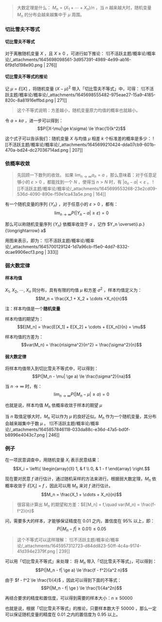 > 大数定理是什么：
> $M_n = (X_1 + \cdots + X_n)/n$ ，当 $n$  越来越大时，随机变量 $M_n$  的分布会越来越集中于 $\mu$  周围。



### 切比雪夫不等式

#### 切比雪夫不等式
对于离散随机变量 $X$ ，且 $X \ge 0$ ，可进行如下推论：
![[不活跃主题/概率论/概率论/_attachments/1645698098561-3d957391-4989-4e99-ab16-6f9d1d198e90.png | 276]]


#### 切比雪夫不等式的推论
记 $\mu = E[X]$ ，将随机变量 $(X-\mu)^2$  带入「切比雪夫不等式」中，可得：
![[不活跃主题/概率论/概率论/_attachments/1645698555482-975eae27-15a9-4185-820c-8a81916effbd.png | 271]]
> 这个不等式说明：方差越小，随机变量原力均值的概率也就越小。


令 $a = k\sigma$ ，进一步可以得到：
$$P(|X-\mu|\ge k\sigma) \le \frac{1}{k^2}$$

这个式子可以告诉我们：随机变量 $X$  与均值 $\mu$  相差 $k$  个标准差的概率是多少：
![[不活跃主题/概率论/概率论/_attachments/1645699210424-dda07cb9-601b-470a-bd24-dc27036714ad.png | 207]]


### 依概率收敛
> 先回顾一下数列的收敛。
> 如果 $\lim_{n\to\infty}a_n = a$ ，那么意味着：对于任意足够小的 $\varepsilon > 0$ ，都能找到一个 $N$ ，使得当 $n > N$  时，有 $|a_n - a| < \varepsilon$ 。
> ![[不活跃主题/概率论/概率论/_attachments/1645699553268-23e2cd09-536d-4090-890e-f59e1ca43a5e.png | 164]]


有一个随机变量的序列 $\{Y_n\}$ ，对于任意小的 $\varepsilon > 0$ ，都有：
$$\lim_{n\to\infty} P(|Y_n-a|\ge\varepsilon) = 0$$

那么可以称随机变量序列 $\{Y_n\}$  依概率收敛于 $a$ ，记作 $Y_n \overset{i.p.}{\longrightarrow} a$  

用图来表示，即为：
![[不活跃主题/概率论/概率论/_attachments/1645700129124-1d7a96cb-f5e0-4dd7-8332-dcae9906ecf3.png | 333]]


### 弱大数定律

#### 样本均值
$X_1,\ X_2,\ \cdots,\ X_n$  同分布，具有有限的均值 $\mu$  和方差 $\sigma^2$ ，样本均值定义为：
$$M_n = \frac{X_1 + X_2 + \cdots +X_n}{n}$$

注：样本均值是一个**随机变量**

样本均值的期望为：
$$E[M_n] = 
\frac{E[X_1] + E[X_2] + \cdots + E[X_n]}{n}
= \mu$$

样本均值的方差为：
$$var(M_n) = \frac{n\sigma^2}{n^2} = \frac{\sigma^2}{n}$$


#### 弱大数定律
将样本均值带入到切比雪夫不等式中，可以得到：
$$P(|M_n - \mu| \ge a) \le \frac{\sigma^2}{na}$$

当 $n\to\infty$  时，有：
$$\lim_{n\to\infty} P(|M_n - \mu| \ge a) = 0$$

也就是说，样本均值 $M_n$  依概率收敛于样本的期望 $\mu$ 

当 $n$  取值足够大时，$M_n$  可以作为 $\mu$  的良好近似。$M_n$  作为一个随机变量，其分布会越来越集中于数 $\mu$  。
![[不活跃主题/概率论/概率论/_attachments/1645857846118-033da88c-e36d-47a5-bd0f-b8996e4043c7.png | 246]]


### 例子
在一项民意调查中，用随机变量 $X_i$  表示民意结果：
$$X_i = 
\left\{
\begin{array}{ll}
1, & f \\
0, & 1 - f
\end{array}
\right.$$

现在要对民意 $f$  进行估计，通过随机采样的方法来进行。根据弱大数定理，$M_n$  依概率收敛于 $E[X_i] = f$ ，因此可以用 $M_n$  来对 $f$  进行估计。
$$M_n = \frac{X_1 + \cdots + X_n}{n}$$
> 很容易计算出 $M_n$  的期望和方差：$E[M_n] = f,\quad var(M_n) = \frac{f-f^2}{n}$ 


问，需要多大的样本，才能够保证精度在 $0.01$  之内，置信度在 $95\%$  以上，即：
$$P(|M_n -f|\ge 0.01)\le 0.05$$
> 这个不等式可以这样理解：
> ![[不活跃主题/概率论/概率论/_attachments/1645957312723-d84dd823-50ff-4c4a-9174-41d394e2379f.png | 239]]


可以用「切比雪夫不等式」来处理：
将 $M_n$  带入「切比雪夫不等式」，可以得到：
$$P(|M_n - f| \ge a) \le \frac{f - f^2}{a^2 n}$$

由于 $f - f^2 \le \frac{1}{4}$ ，因此可以得到下面的不等式：
$$P(|M_n - f| \ge ) \le \frac{1}{4a^2n}$$

再结合要求的精度和置信度，可以得到需要的样本大小：$n \ge 50000$  

也就是说，根据「切比雪夫不等式」的推论，只要样本数大于 $50000$ ，那么一定可以保证随机变量的精度在 $0.01$  之内的置信度为 $0.95$  以上。

